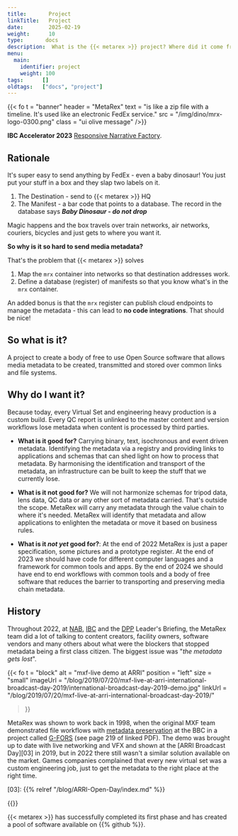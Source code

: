 ```yaml
---
title:       Project
linkTitle:   Project
date:        2025-02-19
weight:      10
type:       docs
description:  What is the {{< metarex >}} project? Where did it come from?  What will it deliver?
menu:
  main:
    identifier: project
    weight: 100
tags:      []  
oldtags:   ["docs", "project"]
---
```

<!-- markdownlint-disable MD033-->

{{< fo t = "banner"
    header = "MetaRex"
    text = "is like a zip file with a timeline. It's used like an electronic FedEx service."
    src = "/img/dino/mrx-logo-0300.png"
    class = "ui olive message"
/>}}

**IBC Accelerator 2023** [Responsive Narrative Factory](/project/archive/ibc2023/).

## Rationale

It's super easy to send anything by FedEx - even a baby dinosaur! You just put your stuff in a box and they slap two labels on it.

1. The Destination - send to {{< metarex >}} HQ
2. The Manifest - a bar code that points to a database. The record in the database says **_Baby Dinosaur - do not drop_**

Magic happens and the box travels over train networks, air networks, couriers, bicycles and just gets to where you want it.

**So why is it so hard to send media metadata?**

That's the problem that {{< metarex >}} solves

1. Map the `mrx` container into networks so that destination addresses work.
2. Define a database (register) of manifests so that you know what's in the
   `mrx` container.

An added bonus is that the `mrx` register can publish cloud endpoints to manage the metadata - this can lead to **no code integrations**. That should be nice!

## So what is it?

A project to create a body of free to use Open Source software that allows media metadata to be created, transmitted and stored over common links and file
systems.

## Why do I want it?

Because today, every Virtual Set and engineering heavy production is a custom build. Every QC report is unlinked to the master content and version workflows lose metadata when content is processed by third parties.

* **What is it good for?** Carrying binary, text, isochronous and event driven metadata. Identifying the metadata via a registry and providing links to  applications and schemas that can shed light on how to process that metadata. By harmonising the identification and transport of the metadata, an infrastructure can be built to keep the stuff that we currently lose.

* **What is it not good for?** We will not harmonize schemas for tripod data, lens data, QC data or any other sort of metadata carried. That's outside the scope. MetaRex will carry any metadata through the value chain to where it's needed. MetaRex will identify that metadata and allow applications to enlighten the metadata or move it based on business rules.

* **What is it *not yet* good for?**: At the end of 2022 MetaRex is just a paper specification, some pictures and a prototype register. At the end of 2023 we should have code for different computer languages and a framework for common tools and apps. By the end of 2024 we should have end to end workflows with common tools and a body of free software that reduces the barrier to transporting and preserving media chain metadata.

<a id="history"></a>

## History

Throughout 2022, at [NAB], [IBC] and the [DPP] Leader's Briefing, the MetaRex team did a lot of talking to  content creators, facility owners, software vendors and many others about what were the blockers that stopped metadata being a first class citizen. The biggest issue was "_the metadata gets lost_".

{{< fo t = "block"
    alt =      "mxf-live demo at ARRI"
    position = "left"
    size =     "small"
    imageUrl = "/blog/2019/07/20/mxf-live-at-arri-international-broadcast-day-2019/international-broadcast-day-2019-demo.jpg"
    linkUrl =  "/blog/2019/07/20/mxf-live-at-arri-international-broadcast-day-2019/"
>}}

MetaRex was shown to work back in 1998, when the original MXF team demonstrated file workflows with [metadata preservation][01] at the BBC in a project called [G-FORS][02] (see page 219 of linked PDF). The demo was brought up to date with live networking and VFX and shown at the [ARRI Broadcast Day][03] in 2019, but in 2022 there still wasn't a similar solution available on the market. Games companies complained that every new virtual set was a custom engineering job, just to get the metadata to the right place at the right time.

[01]: https://www.govinfo.gov/content/pkg/GOVPUB-C13-de2599f27af453fcf0f525f99cebe66c/pdf/GOVPUB-C13-de2599f27af453fcf0f525f99cebe66c.pdf
[02]: https://www.tvtechnology.com/news/mxf-gets-ready-for-nab-are-you-ready-for-it-242793
[03]: {{% relref "/blog/ARRI-Open-Day/index.md" %}}

{{</fo>}}

{{< metarex >}} has successfully completed its first phase and has created a pool of software available on {{% github %}}.

[DPP]:         /blog/2022/11/16/2022-11-16-dpp-leaders-briefing/
[IBC]:         /blog/2022/09/18/ibc-show-2022/
[NAB]:         /blog/2022/04/23/metarex-at-nab-2022-in-las-vegas/
[status]:      /project/status/